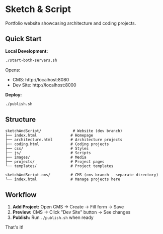 # Sketch & Script

Portfolio website showcasing architecture and coding projects.

## Quick Start

**Local Development:**
```bash
./start-both-servers.sh
```

Opens:
- CMS: http://localhost:8080
- Dev Site: http://localhost:8000

**Deploy:**
```bash
./publish.sh
```

## Structure

```
sketchAndScript/              # Website (dev branch)
├── index.html               # Homepage
├── architecture.html        # Architecture projects
├── coding.html              # Coding projects
├── css/                     # Styles
├── js/                      # Scripts
├── images/                  # Media
├── projects/                # Project pages
└── templates/               # Project templates

sketchAndScript-cms/         # CMS (cms branch - separate directory)
└── index.html               # Manage projects here
```

## Workflow

1. **Add Project:** Open CMS → Create → Fill form → Save
2. **Preview:** CMS → Click "Dev Site" button → See changes
3. **Publish:** Run `./publish.sh` when ready

That's it!
